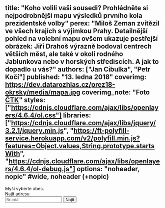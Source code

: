 title: "Koho volili vaši sousedi? Prohlédněte si nejpodrobnější mapu výsledků prvního kola prezidentské volby"
perex: "Miloš Zeman zvítězil ve všech krajích s výjimkou Prahy. Detailnější pohled na volební mapu ovšem ukazuje pestřejší obrázek: Jiří Drahoš výrazně bodoval centrech větších měst, ale také v okolí rodného Jablunkova nebo v horských střediscích. A jak to dopadlo u vás?"
authors: ["Jan Cibulka", "Petr Kočí"]
published: "13. ledna 2018"
coverimg: https://dev.datarozhlas.cz/prez18-okrsky/media/mapa.jpg
coverimg_note: "Foto <a href='#'>ČTK</a>"
styles: ["https://cdnjs.cloudflare.com/ajax/libs/openlayers/4.6.4/ol.css"]
libraries: ["https://cdnjs.cloudflare.com/ajax/libs/jquery/3.2.1/jquery.min.js", "https://ft-polyfill-service.herokuapp.com/v2/polyfill.min.js?features=Object.values,String.prototype.startsWith", "https://cdnjs.cloudflare.com/ajax/libs/openlayers/4.6.4/ol-debug.js"]
options: "noheader, nopic" #wide, noheader (+nopic)
---


<wide>
<div id="mapdiv">
	<div id="select"></div>
	<div id="tooltip">Myší vyberte obec.</div>
	<div id="map" class="map"></div>
	 <form action="?" id='frm-geocode'>
	  <label for="inp-geocode">Najít adresu</label>
	  <div class="inputs">
	    <input type="text" id="inp-geocode" placeholder="Bruntál">
	    <input type="submit" value="Najít">
	  </div>
	</form>
</div>
</wide>